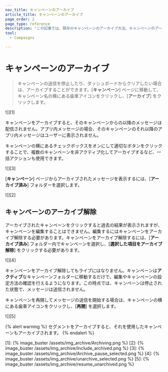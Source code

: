 ```yaml
---
nav_title: キャンペーンのアーカイブ
article_title: キャンペーンのアーカイブ
page_order: 2
page_type: reference
description: "この記事では、既存のキャンペーンのアーカイブ方法、キャンペーンのアーカイブの効果、および必要に応じてそのキャンペーンを再開する方法について説明します。"
tool:
  - Campaigns

---
```


# キャンペーンのアーカイブ

> キャンペーンの送信を停止したり、ダッシュボードからクリアしたい場合は、アーカイブすることができます。\[**キャンペーン**] ページに移動して、キャンペーン名の横にある歯車アイコンをクリックし、\[**アーカイブ**] をクリックします。

![][1]

キャンペーンをアーカイブすると、そのキャンペーンからの以降のメッセージは配信されません。アプリ内メッセージの場合、そのキャンペーンのそれ以降のアプリ内メッセージはユーザーに表示されません。

キャンペーンの横にあるチェックボックスをオンにして適切なボタンをクリックすることで、複数のキャンペーンを非アクティブ化してアーカイブするなど、一括アクションも使用できます。

![][3]

\[**キャンペーン**] ページからアーカイブされたメッセージを表示するには、\[**アーカイブ済み**] フォルダーを選択します。

![][2]

## キャンペーンのアーカイブ解除

アーカイブされたキャンペーンをクリックすると過去の結果が表示されますが、キャンペーンを編集することはできません。編集するにはキャンペーンをアーカイブ解除する必要があります。キャンペーンをアーカイブ解除するには、\[**アーカイブ済み**] フォルダー内でキャンペーンを選択し、\[**選択した項目をアーカイブ解除**] をクリックする必要があります。

![][4]

キャンペーンをアーカイブ解除してもライブにはなりません。キャンペーンは**アクティブ**なキャンペーンフォルダーに移動するだけで、編集やキャンペーンの設定方法の確認を行えるようになります。この時点では、キャンペーンは停止された状態で、メッセージは送信されません。 

キャンペーンを再開してメッセージの送信を開始する場合は、キャンペーンの横にある歯車アイコンをクリックし、\[**再開**] を選択します。

![][5]

{% alert warning %}
セグメントをアーカイブすると、それを使用したキャンペーンもアーカイブされます。
{% endalert %}

[1]: {% image_buster /assets/img_archive/Archiving.png %}
[2]: {% image_buster /assets/img_archive/Include_archived.png %}
[3]: {% image_buster /assets/img_archive/Archive_pause_selected.png %}
[4]: {% image_buster /assets/img_archive/unarchive_selected.png %}
[5]: {% image_buster /assets/img_archive/resume_unarchived.png %}
